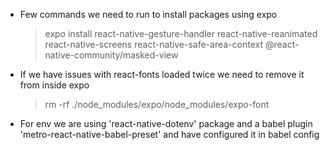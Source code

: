 - Few commands we need to run to install packages using expo 
    > expo install react-native-gesture-handler react-native-reanimated react-native-screens react-native-safe-area-context @react-native-community/masked-view

- If we have issues with react-fonts loaded twice we need to remove it from inside expo 
    > rm -rf ./node_modules/expo/node_modules/expo-font

- For env we are using 'react-native-dotenv' package and a babel plugin 'metro-react-native-babel-preset' and have configured it in babel config